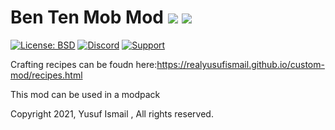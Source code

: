 # Ben Ten Mob Mod [![](http://cf.way2muchnoise.eu/459985.svg)](https://www.curseforge.com/minecraft/mc-mods/ben-ten-mob-mod) [![](http://cf.way2muchnoise.eu/versions/459985.svg)](https://www.curseforge.com/minecraft/mc-mods/ben-ten-mob-mod)
[![License: BSD](https://img.shields.io/badge/License-BSD-green.svg)](https://opensource.org/licenses/BSD)
[![Discord](https://img.shields.io/discord/699595852473434133?label=&logo=discord&logoColor=ffffff&color=7389D8&labelColor=6A7EC2)]( https://discord.gg/g858J6q)
[![Support](https://img.shields.io/badge/Gofundme-donate-blue?logo=gofundme)](https://www.gofundme.com/f/bvbqp-help-me-get-a-better-computer)

Crafting recipes can be foudn here:https://realyusufismail.github.io/custom-mod/recipes.html

This mod can be used in a modpack

Copyright 2021, Yusuf Ismail , All rights reserved.
